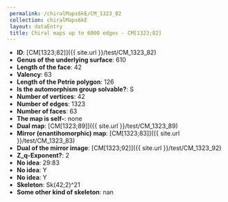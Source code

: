 ```yaml
--- 
 permalink: /chiralMaps6kE/CM_1323_82 
 collection: chiralMaps6kE
 layout: dataEntry
 title: Chiral maps up to 6000 edges - CM[1323;82]
---
```


- **ID**: [CM[1323;82]]({{ site.url }}/test/CM_1323_82)
- **Genus of the underlying surface**: 610
- **Length of the face**: 42
- **Valency**: 63
- **Length of the Petrie polygon**: 126
- **Is the automorphism group solvable?**: S
- **Number of vertices**: 42
- **Number of edges**: 1323
- **Number of faces**: 63
- **The map is self-**: none
- **Dual map**: [CM[1323;89]]({{ site.url }}/test/CM_1323_89)
- **Mirror (enantihomorphic) map**: [CM[1323;83]]({{ site.url }}/test/CM_1323_83)
- **Dual of the mirror image**: [CM[1323;92]]({{ site.url }}/test/CM_1323_92)
- **Z_q-Exponent?**: 2
- **No idea**:  29:83
- **No idea**: Y
- **No idea**: Y
- **Skeleton**: Sk(42;2)^21
- **Some other kind of skeleton**: nan

